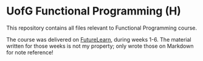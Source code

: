 # UofG Functional Programming (H)

This repository contains all files relevant to Functional Programming course.

The course was delivered on [FutureLearn](https://www.futurelearn.com/courses/functional-programming-haskell), during weeks 1-6. The material written for those weeks is not my property; only wrote those on Markdown for note reference!
